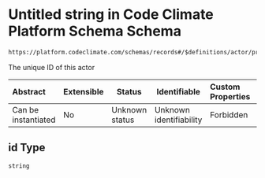 # Untitled string in Code Climate Platform Schema Schema

```txt
https://platform.codeclimate.com/schemas/records#/$definitions/actor/properties/attributes/properties/id
```

The unique ID of this actor


| Abstract            | Extensible | Status         | Identifiable            | Custom Properties | Additional Properties | Access Restrictions | Defined In                                            |
| :------------------ | ---------- | -------------- | ----------------------- | :---------------- | --------------------- | ------------------- | ----------------------------------------------------- |
| Can be instantiated | No         | Unknown status | Unknown identifiability | Forbidden         | Allowed               | none                | [records.json\*](records.json "open original schema") |

## id Type

`string`
